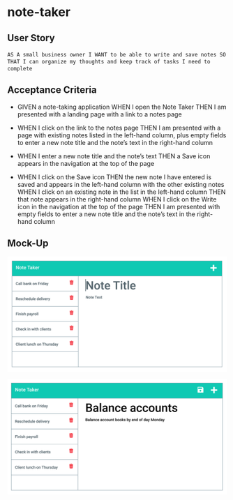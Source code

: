 # note-taker

## User Story

```
AS A small business owner I WANT to be able to write and save notes SO THAT I can organize my thoughts and keep track of tasks I need to complete
```


## Acceptance Criteria


- GIVEN a note-taking application WHEN I open the Note Taker THEN I am presented with a landing page with a link to a notes page

- WHEN I click on the link to the notes page THEN I am presented with a page with existing notes listed in the left-hand column, plus empty fields to enter a new note title and the note’s text in the right-hand column
- WHEN I enter a new note title and the note’s text
THEN a Save icon appears in the navigation at the top of the page
- WHEN I click on the Save icon THEN the new note I have entered is saved and appears in the left-hand column with the other existing notes
WHEN I click on an existing note in the list in the left-hand column
THEN that note appears in the right-hand column
WHEN I click on the Write icon in the navigation at the top of the page
THEN I am presented with empty fields to enter a new note title and the note’s text in the right-hand column



## Mock-Up

![Mock-up1](/imgs/11-express-homework-demo-01.png)

![Mock-Up2](/imgs/11-express-homework-demo-02.png)


